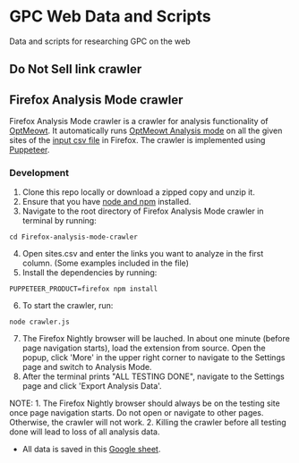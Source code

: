 # GPC Web Data and Scripts

Data and scripts for researching GPC on the web

## Do Not Sell link crawler

## Firefox Analysis Mode crawler

Firefox Analysis Mode crawler is a crawler for analysis functionality of [OptMeowt](https://github.com/privacy-tech-lab/gpc-optmeowt). It automatically runs [OptMeowt Analysis mode](https://github.com/privacy-tech-lab/gpc-optmeowt/blob/main/README.md#4-analysis-mode-firefox-only) on all the given sites of the [input csv file](https://github.com/privacy-tech-lab/gpc-web-data-and-scripts/blob/main/Firefox-analysis-mode-crawler/sites.csv) in Firefox. The crawler is implemented using [Puppeteer](https://pptr.dev/).

### Development

1. Clone this repo locally or download a zipped copy and unzip it.
2. Ensure that you have [node and npm](https://docs.npmjs.com/getting-started) installed.
3. Navigate to the root directory of Firefox Analysis Mode crawler in terminal by running:

```
cd Firefox-analysis-mode-crawler
```

4. Open sites.csv and enter the links you want to analyze in the first column. (Some examples included in the file)
5. Install the dependencies by running:

```
PUPPETEER_PRODUCT=firefox npm install
```

6. To start the crawler, run:

```
node crawler.js
```

7. The Firefox Nightly browser will be lauched. In about one minute (before page navigation starts), load the extension from source. Open the popup, click 'More' in the upper right corner to navigate to the Settings page and switch to Analysis Mode.
8. After the terminal prints "ALL TESTING DONE", navigate to the Settings page and click 'Export Analysis Data'.

NOTE: 1. The Firefox Nightly browser should always be on the testing site once page navigation starts. Do not open or navigate to other pages. Otherwise, the crawler will not work. 2. Killing the crawler before all testing done will lead to loss of all analysis data.

- All data is saved in this [Google sheet](https://docs.google.com/spreadsheets/d/1nb6-bI8d6-hDTvoj6Y3YT2HME_qVyHyVOQtY9do_Foo/edit?usp=sharing).
